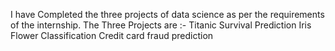 I have Completed the three projects of data science as per the requirements of the internship.
The Three Projects are :-
Titanic Survival Prediction
Iris Flower Classification
Credit card fraud prediction
